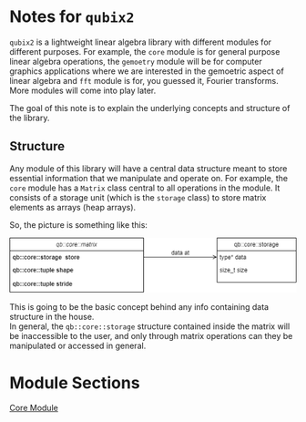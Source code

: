 # Notes for `qubix2`
`qubix2` is a lightweight linear algebra library with different modules for 
different purposes. For example, the `core` module is for general purpose 
linear algebra operations, the `gemoetry` module will be for computer 
graphics applications where we are interested in the gemoetric aspect of 
linear algebra and `fft` module is for, you guessed it, Fourier transforms. 
More modules will come into play later.<br>

The goal of this note is to explain the underlying concepts and structure of 
the library.


## Structure
Any module of this library will have a central data structure meant to store
essential information that we manipulate and operate on. For example, the 
`core` module has a `Matrix` class central to all operations in the module. 
It consists of a storage unit (which is the `storage` class) to store matrix 
elements as arrays (heap arrays).<Br>

So, the picture is something like this:

<img src="./baseDS.png" alt="Basic DS" class="baseds">

This is going to be the basic concept behind any info containing data structure 
in the house. <br>
In general, the `qb::core::storage` structure contained inside the matrix will 
be inaccessible to the user, and only through matrix operations can they be 
manipulated or accessed in general.

# Module Sections

<a href="./note.md">Core Module</a>


 
